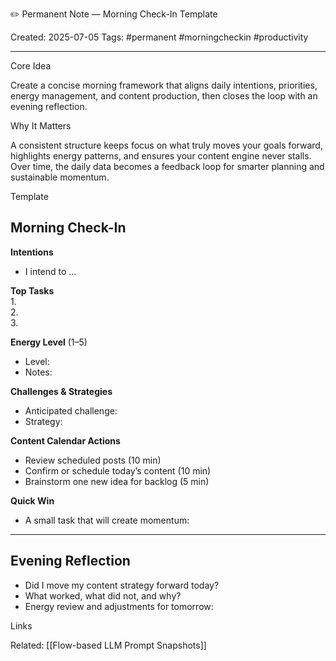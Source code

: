 ✏️ Permanent Note — Morning Check-In Template

Created: 2025-07-05
Tags: #permanent #morningcheckin #productivity


---

Core Idea

Create a concise morning framework that aligns daily intentions, priorities, energy management, and content production, then closes the loop with an evening reflection.

Why It Matters

A consistent structure keeps focus on what truly moves your goals forward, highlights energy patterns, and ensures your content engine never stalls. Over time, the daily data becomes a feedback loop for smarter planning and sustainable momentum.

Template

## Morning Check-In  

**Intentions**  
- I intend to …  

**Top Tasks**  
1.  
2.  
3.  

**Energy Level** (1–5)  
- Level:  
- Notes:  

**Challenges & Strategies**  
- Anticipated challenge:  
- Strategy:  

**Content Calendar Actions**  
- Review scheduled posts (10 min)  
- Confirm or schedule today’s content (10 min)  
- Brainstorm one new idea for backlog (5 min)  

**Quick Win**  
- A small task that will create momentum:  

---

## Evening Reflection  

- Did I move my content strategy forward today?  
- What worked, what did not, and why?  
- Energy review and adjustments for tomorrow:

Links

Related: [[Flow-based LLM Prompt Snapshots]]

